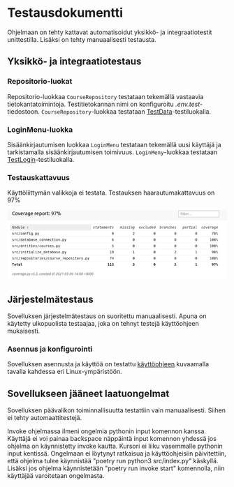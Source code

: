 # Testausdokumentti

Ohjelmaan on tehty kattavat automatisoidut yksikkö- ja integraatiotestit unittestilla. Lisäksi on tehty manuaalisesti testausta.

## Yksikkö- ja integraatiotestaus

### Repositorio-luokat

Repositorio-luokkaa `CourseRepository` testataan tekemällä vastaavia tietokantatoimintoja. Testitietokannan nimi on konfiguroitu _.env.test_-tiedostoon. `CourseRepository`-luokkaa testataan [TestData](https://github.com/kalevat/ot-harjoitustyo/blob/master/src/tests/course_test.py)-testiluokalla.

### LoginMenu-luokka

Sisäänkirjautumisen luokkaa `LoginMenu` testataan tekemällä uusi käyttäjä ja tarkistamalla sisäänkirjautumisen toimivuus. `LoginMeny`-luokkaa testataan [TestLogin](https://github.com/kalevat/ot-harjoitustyo/blob/master/src/tests/login_test.py)-testiluokalla.

### Testauskattavuus

Käyttöliittymän valikkoja ei testata. Testauksen haarautumakattavuus on 97%

![](kuvat/testikattavuus.png)

## Järjestelmätestaus

Sovelluksen järjestelmätestaus on suoritettu manuaalisesti. Apuna on käytetty ulkopuolista testaajaa, joka on tehnyt testejä käyttöohjeen mukaisesti.

### Asennus ja konfigurointi

Sovelluksen asennusta ja käyttöä on testattu [käyttöohjeen](./kayttoohje.md) kuvaamalla tavalla kahdessa eri Linux-ympäristöön.

## Sovellukseen jääneet laatuongelmat

Sovelluksen päävalikon toiminnallisuutta testattiin vain manuaalisesti. Siihen ei tehty automaattitestejä.

Invoke ohjelmassa ilmeni ongelmia pythonin input komennon kanssa. Käyttäjä ei voi painaa backspace näppäintä input komennon yhdessä jos ohjelma on käynnistetty invoke kautta. Kursori ei liiku vasemmalle pythonin input kentissä. Ongelmaan ei löytynyt ratkaisua ja käyttöohjeisiin päivitettiin, että ohjelma tulee käynnistää "poetry run python3 src/index.py" käskyllä. Lisäksi jos ohjelma käynnistetään "poetry run invoke start" komennolla, niin käyttäjää varoitetaan ongelmasta. 
